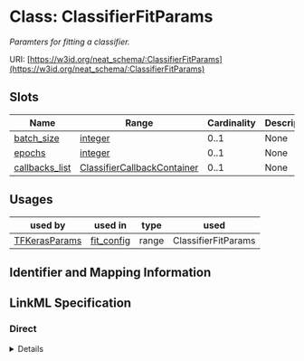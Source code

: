 # Class: ClassifierFitParams
_Paramters for fitting a classifier._





URI: [https://w3id.org/neat_schema/:ClassifierFitParams](https://w3id.org/neat_schema/:ClassifierFitParams)



<!-- no inheritance hierarchy -->



## Slots

| Name | Range | Cardinality | Description  | Info |
| ---  | --- | --- | --- | --- |
| [batch_size](batch_size.md) | [integer](integer.md) | 0..1 | None  | . |
| [epochs](epochs.md) | [integer](integer.md) | 0..1 | None  | . |
| [callbacks_list](callbacks_list.md) | [ClassifierCallbackContainer](ClassifierCallbackContainer.md) | 0..1 | None  | . |


## Usages


| used by | used in | type | used |
| ---  | --- | --- | --- |
| [TFKerasParams](TFKerasParams.md) | [fit_config](fit_config.md) | range | ClassifierFitParams |



## Identifier and Mapping Information









## LinkML Specification

<!-- TODO: investigate https://stackoverflow.com/questions/37606292/how-to-create-tabbed-code-blocks-in-mkdocs-or-sphinx -->

### Direct

<details>
```yaml
name: ClassifierFitParams
description: Paramters for fitting a classifier.
from_schema: https://w3id.org/neat_schema
attributes:
  batch_size:
    name: batch_size
    from_schema: https://w3id.org/neat_schema
    range: integer
  epochs:
    name: epochs
    from_schema: https://w3id.org/neat_schema
    range: integer
  callbacks_list:
    name: callbacks_list
    from_schema: https://w3id.org/neat_schema
    range: ClassifierCallbackContainer

```
</details>

### Induced

<details>
```yaml
name: ClassifierFitParams
description: Paramters for fitting a classifier.
from_schema: https://w3id.org/neat_schema
attributes:
  batch_size:
    name: batch_size
    from_schema: https://w3id.org/neat_schema
    alias: batch_size
    owner: ClassifierFitParams
    range: integer
  epochs:
    name: epochs
    from_schema: https://w3id.org/neat_schema
    alias: epochs
    owner: ClassifierFitParams
    range: integer
  callbacks_list:
    name: callbacks_list
    from_schema: https://w3id.org/neat_schema
    alias: callbacks_list
    owner: ClassifierFitParams
    range: ClassifierCallbackContainer

```
</details>